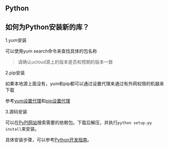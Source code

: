 

## Python

## 如何为Python安装新的库？

1.yum安装

可以使用yum search命令来查找具体的包名称

> 请确认ucloud源上的版本是否和预期的版本一致

2.pip安装

如果本地源上面没有，yum和pip都可以通过设置代理来通过有外网权限的机器来下载

参考[yum设置代理](https://my.oschina.net/yinlei212/blog/142434)和[pip设置代理](http://blog.csdn.net/li575098618/article/details/49817055)

3.源码安装

可以在[PyPI网站](https://pypi.python.org)搜索需要的依赖包。下载后解压，并执行`python setup.py
install`来安装。

具体安装步骤，可以参考[Python开发指南](uhadoop/developer/pythondev)。
